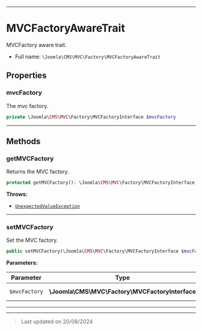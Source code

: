 ***

# MVCFactoryAwareTrait

MVCFactory aware trait.



* Full name: `\Joomla\CMS\MVC\Factory\MVCFactoryAwareTrait`



## Properties


### mvcFactory

The mvc factory.

```php
private \Joomla\CMS\MVC\Factory\MVCFactoryInterface $mvcFactory
```






***

## Methods


### getMVCFactory

Returns the MVC factory.

```php
protected getMVCFactory(): \Joomla\CMS\MVC\Factory\MVCFactoryInterface
```











**Throws:**

- [`UnexpectedValueException`](../../../../UnexpectedValueException.md)



***

### setMVCFactory

Set the MVC factory.

```php
public setMVCFactory(\Joomla\CMS\MVC\Factory\MVCFactoryInterface $mvcFactory): void
```








**Parameters:**

| Parameter | Type | Description |
|-----------|------|-------------|
| `$mvcFactory` | **\Joomla\CMS\MVC\Factory\MVCFactoryInterface** | The MVC factory |





***

***
> Last updated on 20/08/2024

